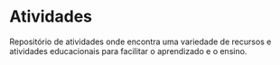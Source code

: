 # Atividades
Repositório de atividades onde encontra uma variedade de recursos e atividades educacionais para facilitar o aprendizado e o ensino.
